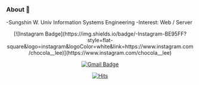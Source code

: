 ### About 🐥
-Sungshin W. Univ Information Systems Engineering 
-Interest: Web / Server

<div align=center>
[![Instagram Badge](https://img.shields.io/badge/-Instagram-BE95FF?style=flat-square&logo=instagram&logoColor=white&link=https://www.instagram.com/chocola__lee)](https://www.instagram.com/chocola__lee) 
  
[![Gmail Badge](https://img.shields.io/badge/-Gmail-FC60A8?style=flat-square&logo=Gmail&logoColor=white&link=icechocola@gmail.com)](icechocola@gmail.com)

[![Hits](https://hits.seeyoufarm.com/api/count/incr/badge.svg?url=https%3A%2F%2Fgithub.com%2Ficechocola05&count_bg=%23F0C6F5&title_bg=%23EDDFDF&icon=&icon_color=%23E7E7E7&title=hits&edge_flat=false)](https://hits.seeyoufarm.com)  
</div>


<!--
**icechocola05/icechocola05** is a ✨ _special_ ✨ repository because its `README.md` (this file) appears on your GitHub profile.

Here are some ideas to get you started:

- 🔭 I’m currently working on ...
- 🌱 I’m currently learning ...
- 👯 I’m looking to collaborate on ...
- 🤔 I’m looking for help with ...
- 💬 Ask me about ...
- 📫 How to reach me: ...
- 😄 Pronouns: ...
- ⚡ Fun fact: ...
-->

